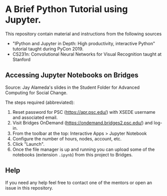 # A Brief Python Tutorial using Jupyter.

This repository contain material and instructions from the following sources
 - "IPython and Jupyter in Depth: High productivity, interactive Python" tutorial taught during PyCon 2019.
 - CS231n: Convolutional Neural Networks for Visual Recognition taught at Stanford

## Accessing Jupyter Notebooks on Bridges

Source: Jay Alameda's slides in the Student Folder for Advanced Computing for Social Change.

The steps required (abbreviated):

1. Reset password for PSC (https://apr.psc.edu/) with XSEDE username and associated email.
2. Visit Bridges OnDemand (https://ondemand.bridges2.psc.edu/) and log-in.
3. From the toolbar at the top: Interactive Apps > Jupyter Notebook
4. Configure the number of hours, nodes, account, etc.
5. Click "Launch".
6. Once the file manager is up and running you can upload some of the notebooks (extension `.ipynb`) from this project to Bridges.

## Help

If you need any help feel free to contact one of the mentors or open an issue in this repository.
